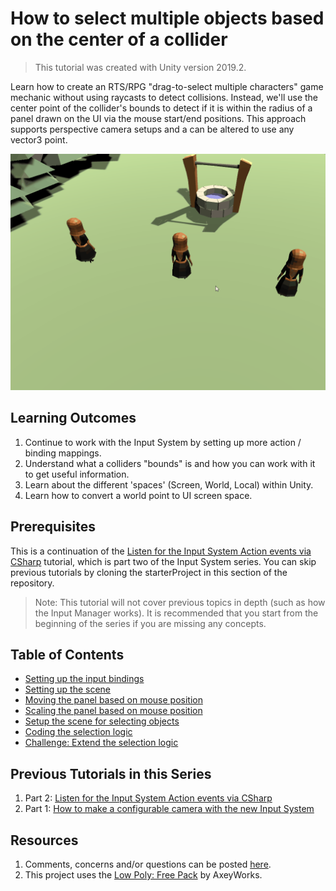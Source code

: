 # How to select multiple objects based on the center of a collider

> This tutorial was created with Unity version 2019.2.

Learn how to create an RTS/RPG "drag-to-select multiple characters" game mechanic without using raycasts to detect collisions. Instead, we'll use the center point of the collider's bounds to detect if it is within the radius of a panel drawn on the UI via the mouse start/end positions. This approach supports perspective camera setups and a can be altered to use any vector3 point. 

![Demo of Final Result](./images/pt-5-4-final-demo.gif)

## Learning Outcomes

1. Continue to work with the Input System by setting up more action / binding mappings.
2. Understand what a colliders "bounds" is and how you can work with it to get useful information.
3. Learn about the different 'spaces' (Screen, World, Local) within Unity. 
4. Learn how to convert a world point to UI screen space. 

## Prerequisites
This is a continuation of the [Listen for the Input System Action events via CSharp](../Listen-for-Input-System-events-via-CSharp/) tutorial, which is part two of the Input System series. You can skip previous tutorials by cloning the starterProject in this section of the repository.

> Note: This tutorial will not cover previous topics in depth (such as how the Input Manager works). It is recommended that you start from the beginning of the series if you are missing any concepts. 

## Table of Contents
- [Setting up the input bindings](./articles/pt-1-setting-up-the-input-bindings.md)
- [Setting up the scene](./articles/pt-2-setting-up-the-scene.md)
- [Moving the panel based on mouse position](./articles/pt-3-moving-the-panel-based-on-mouse-click.md)
- [Scaling the panel based on mouse position](./articles/pt-4-scaling-the-panel-based-on-mouse-position.md)
- [Setup the scene for selecting objects](./articles/pt-5-setup-the-scene-for-selecting-objects.md)
- [Coding the selection logic](./articlespt-6-coding-the-selection-logic.md)
- [Challenge: Extend the selection logic](./articles/pt-7-challenge-extending-the-selection-logic.md)

## Previous Tutorials in this Series
1. Part 2: [Listen for the Input System Action events via CSharp](../Listen-for-Input-System-events-via-CSharp/)
2. Part 1: [How to make a configurable camera with the new Input System](../How-to-make-a-configurable-camera-with-the-new-Input-System/)

## Resources
1. Comments, concerns and/or questions can be posted [here](https://github.com/Yecats/GameDevTutorials/issues/6).
2. This project uses the [Low Poly: Free Pack](https://www.assetstore.unity3d.com/en/#!/content/58821) by AxeyWorks.



